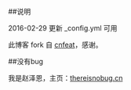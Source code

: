 ##说明

2016-02-29  更新 _config.yml 可用

此博客 fork 自 [cnfeat](http://cnfeat.com/)，感谢。

##没有bug

我是赵泽恩，主页：[thereisnobug.cn](thereisnobug.cn)

